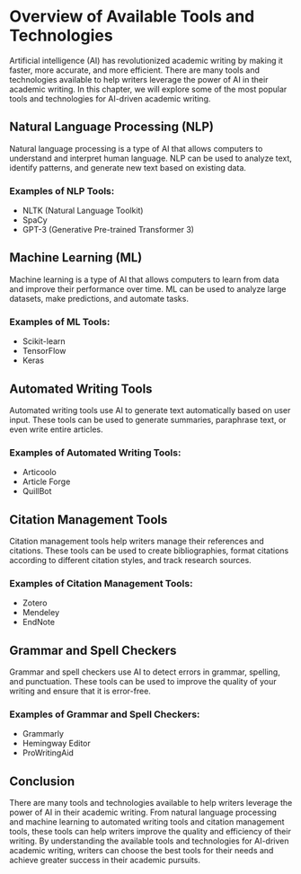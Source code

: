 # Overview of Available Tools and Technologies

Artificial intelligence (AI) has revolutionized academic writing by making it faster, more accurate, and more efficient. There are many tools and technologies available to help writers leverage the power of AI in their academic writing. In this chapter, we will explore some of the most popular tools and technologies for AI-driven academic writing.

Natural Language Processing (NLP)
---------------------------------

Natural language processing is a type of AI that allows computers to understand and interpret human language. NLP can be used to analyze text, identify patterns, and generate new text based on existing data.

### Examples of NLP Tools:

* NLTK (Natural Language Toolkit)
* SpaCy
* GPT-3 (Generative Pre-trained Transformer 3)

Machine Learning (ML)
---------------------

Machine learning is a type of AI that allows computers to learn from data and improve their performance over time. ML can be used to analyze large datasets, make predictions, and automate tasks.

### Examples of ML Tools:

* Scikit-learn
* TensorFlow
* Keras

Automated Writing Tools
-----------------------

Automated writing tools use AI to generate text automatically based on user input. These tools can be used to generate summaries, paraphrase text, or even write entire articles.

### Examples of Automated Writing Tools:

* Articoolo
* Article Forge
* QuillBot

Citation Management Tools
-------------------------

Citation management tools help writers manage their references and citations. These tools can be used to create bibliographies, format citations according to different citation styles, and track research sources.

### Examples of Citation Management Tools:

* Zotero
* Mendeley
* EndNote

Grammar and Spell Checkers
--------------------------

Grammar and spell checkers use AI to detect errors in grammar, spelling, and punctuation. These tools can be used to improve the quality of your writing and ensure that it is error-free.

### Examples of Grammar and Spell Checkers:

* Grammarly
* Hemingway Editor
* ProWritingAid

Conclusion
----------

There are many tools and technologies available to help writers leverage the power of AI in their academic writing. From natural language processing and machine learning to automated writing tools and citation management tools, these tools can help writers improve the quality and efficiency of their writing. By understanding the available tools and technologies for AI-driven academic writing, writers can choose the best tools for their needs and achieve greater success in their academic pursuits.
